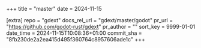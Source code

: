+++
title = "master"
date = 2024-11-15

[extra]
repo = "gdext"
docs_rel_url = "gdext/master/godot"
pr_url = "https://github.com/godot-rust/gdext"
pr_author = ""
sort_key = 9999-01-01
date_time = 2024-11-15T10:08:36+01:00
commit_sha = "8fb230de2a2ea415d495f360764c8957606ade1c"
+++


